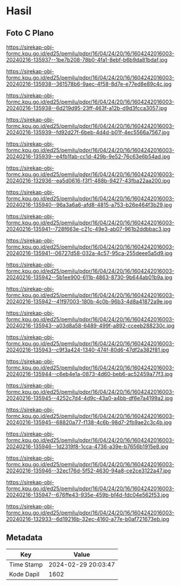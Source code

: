 # Hasil

## Foto C Plano

https://sirekap-obj-formc.kpu.go.id/ed25/pemilu/pdpr/16/04/24/20/16/1604242016003-20240216-135937--1be7b208-78b0-4fa1-8ebf-b6b9da81bdaf.jpg

https://sirekap-obj-formc.kpu.go.id/ed25/pemilu/pdpr/16/04/24/20/16/1604242016003-20240216-135938--361578b6-9aec-4f58-8d7e-e77ed8e89c4c.jpg

https://sirekap-obj-formc.kpu.go.id/ed25/pemilu/pdpr/16/04/24/20/16/1604242016003-20240216-135938--6d219d95-23ff-463f-a12b-d9d3fcca3057.jpg

https://sirekap-obj-formc.kpu.go.id/ed25/pemilu/pdpr/16/04/24/20/16/1604242016003-20240216-135939--fd92d27f-6beb-4d4d-b01f-4ec5566a7567.jpg

https://sirekap-obj-formc.kpu.go.id/ed25/pemilu/pdpr/16/04/24/20/16/1604242016003-20240216-135939--e4fb1fab-cc1d-429b-9e52-76c63e6b54ad.jpg

https://sirekap-obj-formc.kpu.go.id/ed25/pemilu/pdpr/16/04/24/20/16/1604242016003-20240216-132936--ea5d0616-f3f1-488b-9427-43fba22aa200.jpg

https://sirekap-obj-formc.kpu.go.id/ed25/pemilu/pdpr/16/04/24/20/16/1604242016003-20240216-135940--96a3a6a6-afd8-4815-a753-b26e464f3b29.jpg

https://sirekap-obj-formc.kpu.go.id/ed25/pemilu/pdpr/16/04/24/20/16/1604242016003-20240216-135941--728f663e-c21c-49e3-ab07-961b2ddbbac3.jpg

https://sirekap-obj-formc.kpu.go.id/ed25/pemilu/pdpr/16/04/24/20/16/1604242016003-20240216-135941--06727d58-032a-4c57-95ca-255deee5a5d9.jpg

https://sirekap-obj-formc.kpu.go.id/ed25/pemilu/pdpr/16/04/24/20/16/1604242016003-20240216-135942--5b1ee900-611b-4863-8730-9b644ab01b9a.jpg

https://sirekap-obj-formc.kpu.go.id/ed25/pemilu/pdpr/16/04/24/20/16/1604242016003-20240216-135942--41f97003-180b-4c0b-96b3-4d8a41872a9e.jpg

https://sirekap-obj-formc.kpu.go.id/ed25/pemilu/pdpr/16/04/24/20/16/1604242016003-20240216-135943--a03d8a58-6489-499f-a892-cceeb288230c.jpg

https://sirekap-obj-formc.kpu.go.id/ed25/pemilu/pdpr/16/04/24/20/16/1604242016003-20240216-135943--c9f3a424-1340-474f-80d6-47df2a382f81.jpg

https://sirekap-obj-formc.kpu.go.id/ed25/pemilu/pdpr/16/04/24/20/16/1604242016003-20240216-135944--c6eb4e1a-0873-4d60-beb6-ac52459a77f3.jpg

https://sirekap-obj-formc.kpu.go.id/ed25/pemilu/pdpr/16/04/24/20/16/1604242016003-20240216-135945--4252c7d4-4d9c-43a0-a4bb-df6e7a4199a2.jpg

https://sirekap-obj-formc.kpu.go.id/ed25/pemilu/pdpr/16/04/24/20/16/1604242016003-20240216-135945--68820a77-f138-4c6b-98d7-2fb9ae2c3c4b.jpg

https://sirekap-obj-formc.kpu.go.id/ed25/pemilu/pdpr/16/04/24/20/16/1604242016003-20240216-135946--1d2319f8-1cca-4736-a39e-b7656b1915e8.jpg

https://sirekap-obj-formc.kpu.go.id/ed25/pemilu/pdpr/16/04/24/20/16/1604242016003-20240216-135946--32ec176d-5f52-4630-94a8-ce2ce3122a47.jpg

https://sirekap-obj-formc.kpu.go.id/ed25/pemilu/pdpr/16/04/24/20/16/1604242016003-20240216-135947--676ffe43-935e-459b-bf4d-fdc04e562f53.jpg

https://sirekap-obj-formc.kpu.go.id/ed25/pemilu/pdpr/16/04/24/20/16/1604242016003-20240216-132933--6d19216b-32ec-4160-a77e-b0af721673eb.jpg


## Metadata

| Key        | Value               |
| ---------- | ------------------- |
| Time Stamp | 2024-02-29 20:03:47 |
| Kode Dapil | 1602                |



